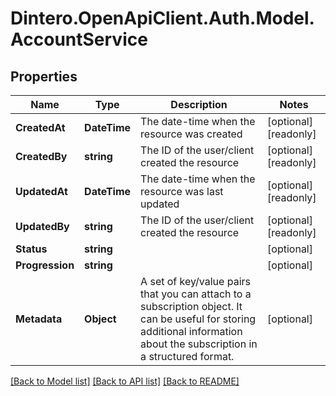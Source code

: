 # Dintero.OpenApiClient.Auth.Model.AccountService

## Properties

Name | Type | Description | Notes
------------ | ------------- | ------------- | -------------
**CreatedAt** | **DateTime** | The date-time when the resource was created  | [optional] [readonly] 
**CreatedBy** | **string** | The ID of the user/client created the resource  | [optional] [readonly] 
**UpdatedAt** | **DateTime** | The date-time when the resource was last updated  | [optional] [readonly] 
**UpdatedBy** | **string** | The ID of the user/client created the resource  | [optional] [readonly] 
**Status** | **string** |  | [optional] 
**Progression** | **string** |  | [optional] 
**Metadata** | **Object** | A set of key/value pairs that you can attach to a subscription object. It can be useful for storing additional information about the subscription in a structured format.  | [optional] 

[[Back to Model list]](../README.md#documentation-for-models) [[Back to API list]](../README.md#documentation-for-api-endpoints) [[Back to README]](../README.md)

